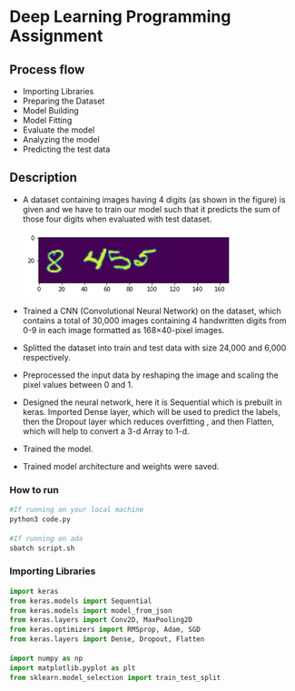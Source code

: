# Deep Learning Programming Assignment

## Process flow

- Importing Libraries
- Preparing the Dataset
- Model Building
- Model Fitting
- Evaluate the model
- Analyzing the model
- Predicting the test data

## Description 
- A dataset containing images having 4 digits (as shown in the figure) is given and we have to train our model such that it predicts the sum of those four digits when evaluated with test dataset.

    ![alt text](https://github.com/LakshmiPratti/ML_NS/blob/main/download.png)

- Trained a CNN (Convolutional Neural Network) on the dataset, which contains a total of 30,000 images containing 4 handwritten digits from 0-9 in each image formatted as 168×40-pixel images.
- Splitted the dataset into train and test data with size 24,000 and 6,000 respectively.
- Preprocessed the input data by reshaping the image and scaling the pixel values between 0 and 1.
- Designed the neural network, here it is Sequential which is prebuilt in keras. Imported Dense layer, which will be used to predict the labels, then the Dropout layer which reduces overfitting , and then Flatten, which will help to convert a 3-d Array to 1-d.
- Trained the model.
- Trained model architecture and weights were saved. 

### How to run    
 ```bash
#If running on your local machine
python3 code.py

#If running on ada
sbatch script.sh

```

### Importing Libraries

```python
import keras
from keras.models import Sequential
from keras.models import model_from_json
from keras.layers import Conv2D, MaxPooling2D
from keras.optimizers import RMSprop, Adam, SGD
from keras.layers import Dense, Dropout, Flatten

import numpy as np
import matplotlib.pyplot as plt
from sklearn.model_selection import train_test_split

```

